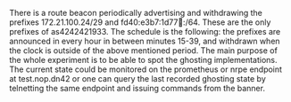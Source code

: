 There is a route beacon periodically advertising and withdrawing the prefixes 172.21.100.24/29 and fd40:e3b7:1d77:1234::/64. These are the only prefixes of as4242421933.
The schedule is the following: the prefixes are announced in every hour in between minutes 15-39, and withdrawn when the clock is outside of the above mentioned period.
The main purpose of the whole experiment is to be able to spot the ghosting implementations.
The current state could be monitored on the prometheus or nrpe endpoint at test.nop.dn42 or one can query the last recorded ghosting state by telnetting the same endpoint and issuing commands from the banner.
